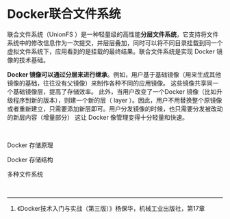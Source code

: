 # Docker联合文件系统

联合文件系统（UnionFS ）是一种轻量级的高性能**分层文件系统**，它支持将文件系统中的修改信息作为一次提交，并层层叠加，同时可以将不同目录挂载到同一个虚拟文件系统下，应用看到的是挂载的最终结果。联合文件系统是实现 Docker 镜像的技术基础。

**Docker 镜像可以通过分层来进行继承**。例如，用户基于基础镜像（用来生成其他镜像的基础，往往没有父镜像）来制作各种不同的应用镜像。 这些镜像共享同一个基础镜像层，提高了存储效率。 此外，当用户改变了一个Docker 镜像（比如升级程序到新的版本），则建一个新的层（ layer ）。因此，用户不用替换整个原镜像或者重新建立，只需要添加新层即可。用户分发镜像的时候，也只需要分发被改动的新层内容（增量部分） 这让 Docker
像管理变得十分轻量和快速。

<br>

Docker 存储原理



Docker 存储结构



多种文件系统





<br>

---

1. 《Docker技术入门与实战（第三版）》杨保华，机械工业出版社，第17章